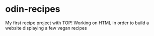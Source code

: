 # odin-recipes
My first recipe project with TOP!
Working on HTML in order to build a website displaying a few vegan recipes
